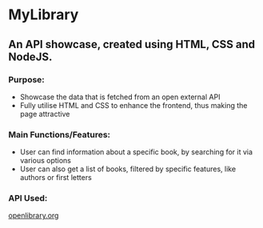 # MyLibrary 

## An API showcase, created using HTML, CSS and NodeJS. 

### Purpose: 
- Showcase the data that is fetched from an open external API
- Fully utilise HTML and CSS to enhance the frontend, thus making the page attractive

### Main Functions/Features:

- User can find information about a specific book, by searching for it via various options
- User can also get a list of books, filtered by specific features, like authors or first letters

### API Used: 
[openlibrary.org](https://openlibrary.org/developers/api)